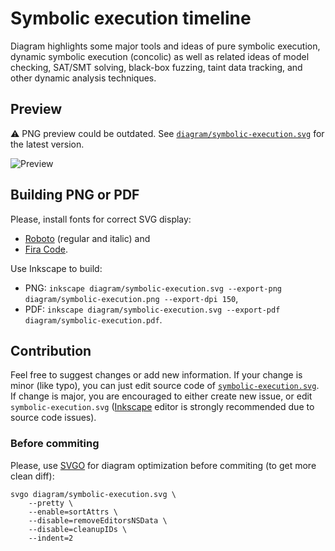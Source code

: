 Symbolic execution timeline
===========================

Diagram highlights some major tools and ideas of pure symbolic execution, dynamic symbolic execution (concolic) as well as related ideas of model checking, SAT/SMT solving, black-box fuzzing, taint data tracking, and other dynamic analysis techniques.

Preview
-------

:warning: PNG preview could be outdated. See [`diagram/symbolic-execution.svg`](symbolic-execution.svg) for the latest version.

![Preview](https://raw.github.com/enzet/dynamic-symbolic-execution/master/diagram/symbolic-execution.png)

Building PNG or PDF
-------------------

Please, install fonts for correct SVG display:
  * [Roboto](https://fonts.google.com/specimen/Roboto) (regular and italic) and
  * [Fira Code](https://github.com/tonsky/FiraCode).

Use Inkscape to build:

  * PNG: `inkscape diagram/symbolic-execution.svg --export-png diagram/symbolic-execution.png --export-dpi 150`,
  * PDF: `inkscape diagram/symbolic-execution.svg --export-pdf diagram/symbolic-execution.pdf`.

Contribution
------------

Feel free to suggest changes or add new information. If your change is minor (like typo), you can just edit source code of [`symbolic-execution.svg`](diagram/symbolic-execution.svg). If change is major, you are encouraged to either create new issue, or edit `symbolic-execution.svg` ([Inkscape](https://inkscape.org/en/) editor is strongly recommended due to source code issues).

### Before commiting ###

Please, use [SVGO](https://github.com/svg/svgo) for diagram optimization before commiting (to get more clean diff):

    svgo diagram/symbolic-execution.svg \
        --pretty \
        --enable=sortAttrs \
        --disable=removeEditorsNSData \
        --disable=cleanupIDs \
        --indent=2
